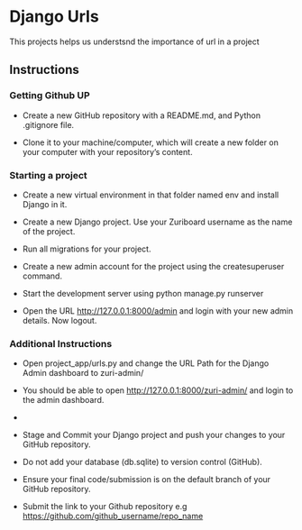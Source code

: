 # Django Urls
This projects helps us understsnd the importance of url in a project

## Instructions

### Getting Github UP
- Create a new GitHub repository with a README.md, and Python .gitignore file.

- Clone it to your machine/computer, which will create a new folder on your computer with your repository’s content.

### Starting a project
- Create a new virtual environment in that folder named env and install Django in it.

- Create a new Django project. Use your Zuriboard username as the name of the project.

 

- Run all migrations for your project.

 

- Create a new admin account for the project using the createsuperuser command. 

 

- Start the development server using python manage.py runserver
- Open the URL  http://127.0.0.1:8000/admin and login with your new admin details. Now logout.

 
### Additional Instructions
- Open project_app/urls.py and change the URL Path for the Django Admin dashboard to zuri-admin/

- You should be able to open http://127.0.0.1:8000/zuri-admin/ and login to the admin dashboard.
- 
- Stage and Commit your Django project and push your changes to your GitHub repository. 

- Do not add your database (db.sqlite) to version control (GitHub). 

- Ensure your final code/submission is on the default branch of your GitHub repository.

- Submit the link to your Github repository e.g https://github.com/github_username/repo_name
